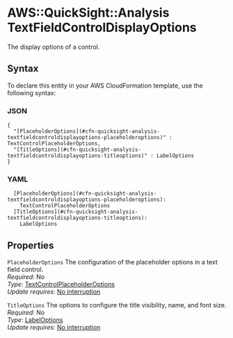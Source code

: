 # AWS::QuickSight::Analysis TextFieldControlDisplayOptions<a name="aws-properties-quicksight-analysis-textfieldcontroldisplayoptions"></a>

The display options of a control\.

## Syntax<a name="aws-properties-quicksight-analysis-textfieldcontroldisplayoptions-syntax"></a>

To declare this entity in your AWS CloudFormation template, use the following syntax:

### JSON<a name="aws-properties-quicksight-analysis-textfieldcontroldisplayoptions-syntax.json"></a>

```
{
  "[PlaceholderOptions](#cfn-quicksight-analysis-textfieldcontroldisplayoptions-placeholderoptions)" : TextControlPlaceholderOptions,
  "[TitleOptions](#cfn-quicksight-analysis-textfieldcontroldisplayoptions-titleoptions)" : LabelOptions
}
```

### YAML<a name="aws-properties-quicksight-analysis-textfieldcontroldisplayoptions-syntax.yaml"></a>

```
  [PlaceholderOptions](#cfn-quicksight-analysis-textfieldcontroldisplayoptions-placeholderoptions): 
    TextControlPlaceholderOptions
  [TitleOptions](#cfn-quicksight-analysis-textfieldcontroldisplayoptions-titleoptions): 
    LabelOptions
```

## Properties<a name="aws-properties-quicksight-analysis-textfieldcontroldisplayoptions-properties"></a>

`PlaceholderOptions`  <a name="cfn-quicksight-analysis-textfieldcontroldisplayoptions-placeholderoptions"></a>
The configuration of the placeholder options in a text field control\.  
*Required*: No  
*Type*: [TextControlPlaceholderOptions](aws-properties-quicksight-analysis-textcontrolplaceholderoptions.md)  
*Update requires*: [No interruption](https://docs.aws.amazon.com/AWSCloudFormation/latest/UserGuide/using-cfn-updating-stacks-update-behaviors.html#update-no-interrupt)

`TitleOptions`  <a name="cfn-quicksight-analysis-textfieldcontroldisplayoptions-titleoptions"></a>
The options to configure the title visibility, name, and font size\.  
*Required*: No  
*Type*: [LabelOptions](aws-properties-quicksight-analysis-labeloptions.md)  
*Update requires*: [No interruption](https://docs.aws.amazon.com/AWSCloudFormation/latest/UserGuide/using-cfn-updating-stacks-update-behaviors.html#update-no-interrupt)
